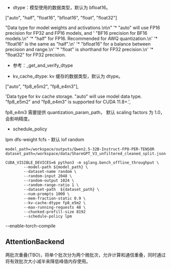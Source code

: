 



- dtype：模型使用的数据类型，默认为 bfloat16。


["auto", "half", "float16", "bfloat16", "float", "float32"]

"Data type for model weights and activations.\n\n"
'* "auto" will use FP16 precision for FP32 and FP16 models, and '
"BF16 precision for BF16 models.\n"
'* "half" for FP16. Recommended for AWQ quantization.\n'
'* "float16" is the same as "half".\n'
'* "bfloat16" for a balance between precision and range.\n'
'* "float" is shorthand for FP32 precision.\n'
'* "float32" for FP32 precision.


- 参考：_get_and_verify_dtype


- kv_cache_dtype: kv 缓存的数据类型，默认为 dtype。

["auto", "fp8_e5m2", "fp8_e4m3"],

'Data type for kv cache storage. "auto" will use model data type. "fp8_e5m2" and "fp8_e4m3" is supported for CUDA 11.8+.',



fp8_e4m3 需要提供 quantization_param_path， 默认 scaling factors 为 1.0，会影响精度。


- schedule_policy

lpm
dfs-weight
fcfs - 默认
lof
random

```
model_path=/workspace/outputs/Qwen2.5-32B-Instruct-FP8-PER-TENSOR
dataset_path=/workspace/data/ShareGPT_V3_unfiltered_cleaned_split.json

CUDA_VISIBLE_DEVICES=6 python3 -m sglang.bench_offline_throughput \
        --model-path ${model_path} \
        --dataset-name random \
        --random-input 2048 \
        --random-output 1024 \
        --random-range-ratio 1 \
        --dataset-path  ${dataset_path} \
        --num-prompts 1000 \
        --mem-fraction-static 0.9 \
        --kv-cache-dtype fp8_e5m2 \
        --max-running-requests 48 \       
        --chunked-prefill-size 8192
        --schedule-policy lpm
```

--enable-torch-compile






## AttentionBackend


两批次重叠(TBO)，将单个批次分为两个微批次，允许计算和通信重叠，同时通过将有效批次大小减半来降低峰值内存使用。













